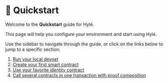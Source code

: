 # :checkered_flag: Quickstart

Welcome to the **Quickstart** guide for Hylé.

This page will help you configure your environment and start using Hylé.

Use the sidebar to navigate through the guide, or click on the links below to jump to a specific section:

1. [Run your local devnet](devnet.md)
1. [Create your first smart contract](your-first-smart-contract.md)
1. [Use your favorite identity contract](custom-identity-contract.md)
1. [Call several contracts in one transaction with proof composition](proof-composition.md)
